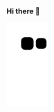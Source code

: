 ### Hi there 👋

![snake gif](https://github.com/RichardJanebo/richardjanebo/blob/output/github-contribution-grid-snake.svg)
